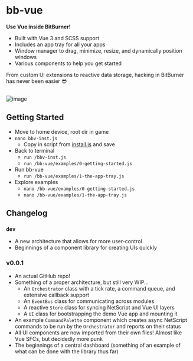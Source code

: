 # bb-vue

**Use Vue inside BitBurner!** 

- Built with Vue 3 and SCSS support
- Includes an app tray for all your apps
- Window manager to drag, minimize, resize, and dynamically position windows
- Various components to help you get started

From custom UI extensions to reactive data storage, hacking in BitBurner has never been easier 😎
<br>
<br>

![image](https://user-images.githubusercontent.com/53015256/149429912-798a70a2-44ce-4692-ac90-09dbdc4ccf3b.png)

## Getting Started

* Move to home device, root dir in game
* `nano bbv-inst.js`
  * Copy in script from [install.js](https://raw.githubusercontent.com/smolgumball/bb-vue/dev/install.js) and save
* Back to terminal
  * `run /bbv-inst.js`
  * `run /bb-vue/examples/0-getting-started.js`
* Run bb-vue
  * `run /bb-vue/examples/1-the-app-tray.js`
* Explore examples
  * `nano /bb-vue/examples/0-getting-started.js`
  * `nano /bb-vue/examples/1-the-app-tray.js`

## Changelog

### `dev`

* A new architecture that allows for more user-control
* Beginnings of a component library for creating UIs quickly

### v0.0.1

* An actual GitHub repo!
* Something of a proper architecture, but still very WIP...
  * An `Orchestrator` class with a tick rate, a command queue, and extensive callback support
  * An `EventBus` class for communicating across modules
  * A reactive `Store` class for syncing NetScript and Vue UI layers
  * A `UI` class for bootstrapping the demo Vue app and mounting it
* An example `CommandPalette` component which creates async NetScript commands to be run by the `Orchestrator` and reports on their status
* All UI components are now imported from their own files! Almost like Vue SFCs, but decidedly more punk
* The beginnings of a central dashboard (something of an example of what can be done with the library thus far)
